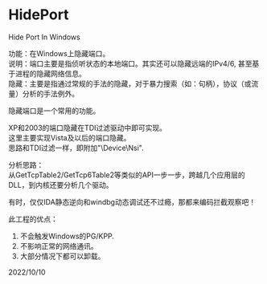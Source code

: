 # HidePort
Hide Port In Windows

功能：在Windows上隐藏端口。  
说明：端口主要是指侦听状态的本地端口。其实还可以隐藏远端的IPv4/6, 甚至基于进程的隐藏网络信息。  
隐藏：主要是指通过常规的手法的隐藏，对于暴力搜索（如：句柄），协议（或流量）分析的手法例外。  

隐藏端口是一个常用的功能。  

XP和2003的端口隐藏在TDI过滤驱动中即可实现。  
这里主要实现Vista及以后的端口隐藏。  
思路和TDI过滤一样，即附加"\\Device\\Nsi".  

分析思路：  
从GetTcpTable2/GetTcp6Table2等类似的API一步一步，跨越几个应用层的DLL，到内核还要分析几个驱动。  

有时，仅仅IDA静态逆向和windbg动态调试还不过瘾，那都来编码拦截观察吧！  

此工程的优点：  
1. 不会触发Windows的PG/KPP.  
2. 不影响正常的网络通讯。  
3. 大部分情况下都可以卸载。  

2022/10/10
